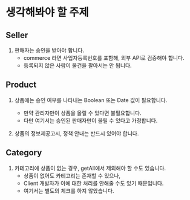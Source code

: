 # 생각해봐야 할 주제

## Seller

1. 판매자는 승인을 받아야 합니다.
   - commerce 라면 사업자등록번호를 포함해, 외부 API로 검증해야 합니다.
   - 등록되지 않은 사람이 물건을 팔아서는 안 됩니다.

## Product

1. 상품에는 승인 여부를 나타내는 Boolean 또는 Date 값이 필요합니다.

   - 만약 관리자만이 상품을 올릴 수 있다면 불필요합니다.
   - 다만 여기서는 승인된 판매자만이 올릴 수 있다고 가정합니다.

2. 상품의 정보제공고시, 정책 안내는 반드시 있어야 합니다.

## Category

1. 카테고리에 상품이 없는 경우, getAll에서 제외해야 할 수도 있습니다.
   - 상품이 없어도 카테고리는 존재할 수 있으나,
   - Client 개발자가 이에 대한 처리를 안해줄 수도 있기 때문입니다.
   - 여기서는 별도의 체크를 하지 않았습니다.
